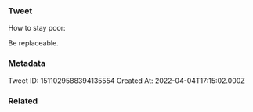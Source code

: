 ### Tweet
How to stay poor:

Be replaceable.

### Metadata
Tweet ID: 1511029588394135554
Created At: 2022-04-04T17:15:02.000Z

### Related

